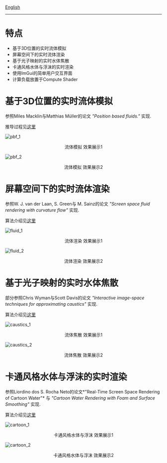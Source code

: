 [English](README.md)

---

# 特点

- 基于3D位置的实时流体模拟
- 屏幕空间下的实时流体渲染
- 基于光子映射的实时水体焦散
- 卡通风格水体与浮沫的实时渲染
- 使用ImGui的简单用户交互界面
- 计算负载放置于Compute Shader

# 基于3D位置的实时流体模拟

参照Miles Macklin与Matthias Müller的论文 *"Position based fluids."* 实现.

推导过程见[这里](https://zhuanlan.zhihu.com/p/31850164166)

![pbf_1](showcase/pbf_1.gif)

<p align="center"> 流体模拟 效果展示1 </p>

![pbf_2](showcase/pbf_2.gif)

<p align="center"> 流体模拟 效果展示2 </p>

# 屏幕空间下的实时流体渲染

参照W. J. van der Laan, S. Green与 M. Sainz的论文 *"Screen space fluid rendering with curvature flow"* 实现.

算法介绍见[这里](https://zhuanlan.zhihu.com/p/1896667370149352055)

![fluid_1](showcase/fluid_1.gif)

<p align="center"> 流体渲染 效果展示1 </p>

![fluid_2](showcase/fluid_2.gif)

<p align="center"> 流体渲染 效果展示2 </p>

# 基于光子映射的实时水体焦散

部分参照Chris Wyman与Scott Davis的论文 *"Interactive image-space techniques for approximating caustics"* 实现.

算法介绍见[这里](https://zhuanlan.zhihu.com/p/1916917420641199169)

![caustics_1](showcase/caustics_1.gif)

<p align="center"> 流体焦散 效果展示1 </p>

![caustics_2](showcase/caustics_2.gif)

<p align="center"> 流体焦散 效果展示2 </p>

# 卡通风格水体与浮沫的实时渲染 

参照Liordino dos S. Rocha Neto的论文*"Real-Time Screen Space Rendering of Cartoon Water"* 与 *"Cartoon Water Rendering with Foam and Surface Smoothing"* 实现. 

算法介绍见[这里](https://zhuanlan.zhihu.com/p/1920252664308040967)

![cartoon_1](showcase/cartoon_1.gif)

<p align="center"> 卡通风格水体与浮沫 效果展示1 </p>

![cartoon_2](showcase/cartoon_2.gif)

<p align="center"> 卡通风格水体与浮沫 效果展示2 </p>
